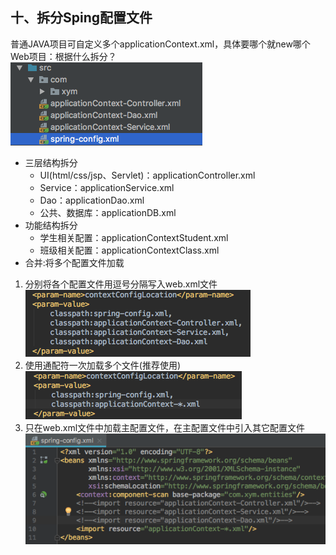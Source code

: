 ## 十、拆分Sping配置文件
普通JAVA项目可自定义多个applicationContext.xml，具体要哪个就new哪个
Web项目：根据什么拆分？<br>
![cf58feed.png](attachments/cf58feed.png)<br>
- 三层结构拆分
  - UI(html/css/jsp、Servlet)：applicationController.xml
  - Service：applicationService.xml
  - Dao：applicationDao.xml
  - 公共、数据库：applicationDB.xml
- 功能结构拆分
  - 学生相关配置：applicationContextStudent.xml
  - 班级相关配置：applicationContextClass.xml
- 合并:将多个配置文件加载

1. 分别将各个配置文件用逗号分隔写入web.xml文件<br>
![e9429785.png](attachments/e9429785.png)<br>
2. 使用通配符一次加载多个文件(推荐使用)<br>
![2c25c9d3.png](attachments/2c25c9d3.png)<br>
3. 只在web.xml文件中加载主配置文件，在主配置文件中引入其它配置文件<br>
![4154ae4c.png](attachments/4154ae4c.png)